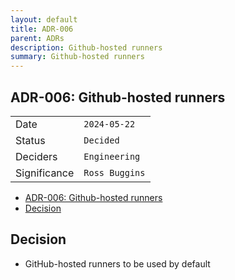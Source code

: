 ```yaml
---
layout: default
title: ADR-006
parent: ADRs
description: Github-hosted runners
summary: Github-hosted runners
---
```


## ADR-006: Github-hosted runners

|              |                |
| ------------ | -------------- |
| Date         | `2024-05-22`   |
| Status       | `Decided`      |
| Deciders     | `Engineering`  |
| Significance | `Ross Buggins` |

- [ADR-006: Github-hosted runners](#adr-006-github-hosted-runners)
- [Decision](#decision)

## Decision

- GitHub-hosted runners to be used by default
